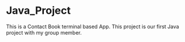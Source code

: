 # Java_Project
This is a Contact Book terminal based App. This project is our first Java project with my group member. 
